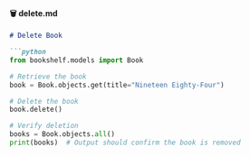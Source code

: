 #### **🗑 delete.md**
```md
# Delete Book

```python
from bookshelf.models import Book

# Retrieve the book
book = Book.objects.get(title="Nineteen Eighty-Four")

# Delete the book
book.delete()

# Verify deletion
books = Book.objects.all()
print(books)  # Output should confirm the book is removed